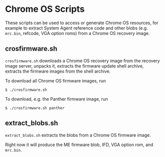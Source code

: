 # Chrome OS Scripts

These scripts can be used to access or generate Chrome OS resources, for example
to extract System Agent reference code and other blobs (e.g. `mrc.bin`, refcode,
VGA option roms) from a Chrome OS recovery image.

## crosfirmware.sh

`crosfirmware.sh` downloads a Chrome OS recovery image from the recovery
image server, unpacks it, extracts the firmware update shell archive,
extracts the firmware images from the shell archive.

To download all Chrome OS firmware images, run
```
$ ./crosfirmware.sh
```

To download, e.g. the Panther firmware image, run
```
$ ./crosfirmware.sh panther
```

## extract_blobs.sh

`extract_blobs.sh` extracts the blobs from a Chrome OS firmware image.

Right now it will produce the ME firmware blob, IFD, VGA option rom,
and `mrc.bin`.
